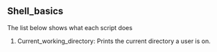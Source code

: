 ## Shell_basics
The list below shows what each script does
1. Current_working_directory: Prints the current directory a user is on.
